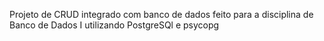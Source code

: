 Projeto de CRUD integrado com banco de dados feito para a disciplina de Banco de Dados I utilizando PostgreSQl e psycopg 
